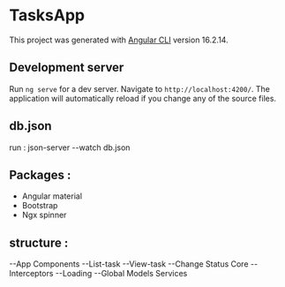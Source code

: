 # TasksApp

This project was generated with [Angular CLI](https://github.com/angular/angular-cli) version 16.2.14.

## Development server

Run `ng serve` for a dev server. Navigate to `http://localhost:4200/`. The application will automatically reload if you change any of the source files.

## db.json 
  run : json-server --watch db.json
  
## Packages :
  - Angular material
  - Bootstrap
  - Ngx spinner 

## structure :
--App
   Components
   --List-task
   --View-task
   --Change Status
   Core
      --Interceptors
        --Loading
        --Global
   Models
   Services


  